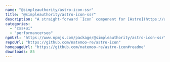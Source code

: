 ```yaml
---
name: "@simpleauthority/astro-icon-ssr"
title: "@simpleauthority/astro-icon-ssr"
description: "A straight-forward `Icon` component for [Astro](https://astro.build)."
categories:
  - "css+ui"
  - "performance+seo"
npmUrl: "https://www.npmjs.com/package/@simpleauthority/astro-icon-ssr"
repoUrl: "https://github.com/natemoo-re/astro-icon"
homepageUrl: "https://github.com/natemoo-re/astro-icon#readme"
downloads: 85
---
```

